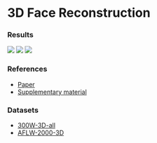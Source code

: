 # 3D Face Reconstruction

### Results
![](https://raw.githubusercontent.com/alexandru-dinu/3D-face-reconstruction/master/results/r1.gif)
![](https://raw.githubusercontent.com/alexandru-dinu/3D-face-reconstruction/master/results/r2.png)
![](https://raw.githubusercontent.com/alexandru-dinu/3D-face-reconstruction/master/results/r3.png)

### References
- [Paper](https://arxiv.org/pdf/1703.07834)
- [Supplementary material](https://aaronsplace.co.uk/papers/jackson2017recon/supp.pdf)

### Datasets
- [300W-3D-all](https://drive.google.com/open?id=18W2a-LtUHty0C7jbTOArQV2eY73oicoa)
- [AFLW-2000-3D](http://www.cbsr.ia.ac.cn/users/xiangyuzhu/projects/3DDFA/Database/AFLW2000-3D.zip)
